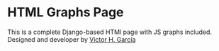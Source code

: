 # HTML Graphs Page

This is a complete Django-based HTMl page with JS graphs included. Designed and developer by [Victor H. García](https://linkedin.com/in/victor-hugo-garcia-202b1b99/)


